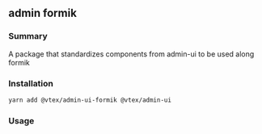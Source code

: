 ## admin formik

<!-- todo add link to package -->

### Summary

A package that standardizes components from admin-ui to be used along formik

### Installation

```sh
yarn add @vtex/admin-ui-formik @vtex/admin-ui
```

### Usage
